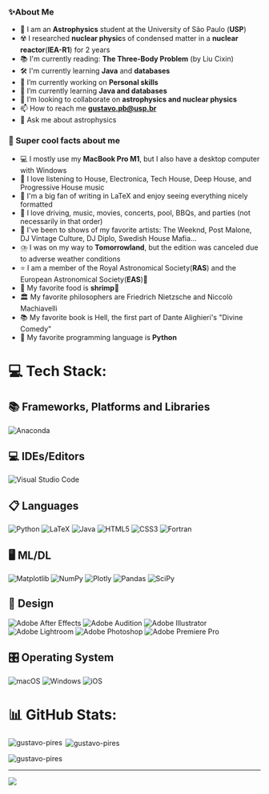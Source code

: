 ### ✨About Me

- 🌌 I am an **Astrophysics** student at the University of São Paulo (**USP**)
- ☢️ I researched **nuclear physic**s of condensed matter in a **nuclear reactor**(**IEA-R1**) for 2 years
- 📚 I'm currently reading: **The Three-Body Problem** (by Liu Cixin)  
- 🛠️ I'm currently learning **Java** and **databases**  
- 🔭 I’m currently working on **Personal skills**
- 🌱 I’m currently learning **Java and databases**
- 👯 I’m looking to collaborate on **astrophysics and nuclear physics**
- 📫 How to reach me **gustavo.pb@usp.br**
- 💬 Ask me about astrophysics  



### 💫 Super cool facts about me

- 💻 I mostly use my **MacBook Pro M1**, but I also have a desktop computer with Windows
- 🎵 I love listening to House, Electronica, Tech House, Deep House, and Progressive House music
- 📖 I'm a big fan of writing in LaTeX and enjoy seeing everything nicely formatted
- 🚗 I love driving, music, movies, concerts, pool, BBQs, and parties (not necessarily in that order)
- 🎤 I've been to shows of my favorite artists: The Weeknd, Post Malone, DJ Vintage Culture, DJ Diplo, Swedish House Mafia...
- ⛈️ I was on my way to **Tomorrowland**, but the edition was canceled due to adverse weather conditions
- ⭐️ I am a member of the Royal Astronomical Society(**RAS**) and the European Astronomical Society(**EAS**)🔭
- 🦐 My favorite food is **shrimp**🍤
- 🏛️ My favorite philosophers are Friedrich Nietzsche and Niccolò Machiavelli
- 📚 My favorite book is Hell, the first part of Dante Alighieri's "Divine Comedy"
- 🐍 My favorite programming language is **Python**

# 💻 Tech Stack:

## 📚 Frameworks, Platforms and Libraries
![Anaconda](https://img.shields.io/badge/Anaconda-%2344A833.svg?style=for-the-badge&logo=anaconda&logoColor=white)

## 💻 IDEs/Editors
![Visual Studio Code](https://img.shields.io/badge/Visual%20Studio%20Code-0078d7.svg?style=for-the-badge&logo=visual-studio-code&logoColor=white)

## 📋 Languages
![Python](https://img.shields.io/badge/python-3670A0?style=for-the-badge&logo=python&logoColor=ffdd54)
![LaTeX](https://img.shields.io/badge/latex-%23008080.svg?style=for-the-badge&logo=latex&logoColor=white)
![Java](https://img.shields.io/badge/java-%23ED8B00.svg?style=for-the-badge&logo=openjdk&logoColor=white)
![HTML5](https://img.shields.io/badge/html5-%23E34F26.svg?style=for-the-badge&logo=html5&logoColor=white)
![CSS3](https://img.shields.io/badge/css3-%231572B6.svg?style=for-the-badge&logo=css3&logoColor=white)
![Fortran](https://img.shields.io/badge/Fortran-%23734F96.svg?style=for-the-badge&logo=fortran&logoColor=white)

## 🖥️ ML/DL
![Matplotlib](https://img.shields.io/badge/Matplotlib-%23ffffff.svg?style=for-the-badge&logo=Matplotlib&logoColor=black)
![NumPy](https://img.shields.io/badge/numpy-%23013243.svg?style=for-the-badge&logo=numpy&logoColor=white)
![Plotly](https://img.shields.io/badge/Plotly-%233F4F75.svg?style=for-the-badge&logo=plotly&logoColor=white)
![Pandas](https://img.shields.io/badge/pandas-%23150458.svg?style=for-the-badge&logo=pandas&logoColor=white)
![SciPy](https://img.shields.io/badge/SciPy-%230C55A5.svg?style=for-the-badge&logo=scipy&logoColor=%white)

## 🎨 Design
![Adobe After Effects](https://img.shields.io/badge/Adobe%20After%20Effects-9999FF.svg?style=for-the-badge&logo=Adobe%20After%20Effects&logoColor=white)
![Adobe Audition](https://img.shields.io/badge/Adobe%20Audition-9999FF.svg?style=for-the-badge&logo=Adobe%20Audition&logoColor=white)
![Adobe Illustrator](https://img.shields.io/badge/adobe%20illustrator-%23FF9A00.svg?style=for-the-badge&logo=adobe%20illustrator&logoColor=white)
![Adobe Lightroom](https://img.shields.io/badge/Adobe%20Lightroom-31A8FF.svg?style=for-the-badge&logo=Adobe%20Lightroom&logoColor=white)
![Adobe Photoshop](https://img.shields.io/badge/adobe%20photoshop-%2331A8FF.svg?style=for-the-badge&logo=adobe%20photoshop&logoColor=white)
![Adobe Premiere Pro](https://img.shields.io/badge/Adobe%20Premiere%20Pro-9999FF.svg?style=for-the-badge&logo=Adobe%20Premiere%20Pro&logoColor=white)

## 🎛️ Operating System
![macOS](https://img.shields.io/badge/mac%20os-000000?style=for-the-badge&logo=macos&logoColor=F0F0F0)
![Windows](https://img.shields.io/badge/Windows-0078D6?style=for-the-badge&logo=windows&logoColor=white)
![iOS](https://img.shields.io/badge/iOS-000000?style=for-the-badge&logo=ios&logoColor=white)

# 📊 GitHub Stats:

<p><img align="left" src="https://github-readme-stats.vercel.app/api/top-langs?username=gustavo-pires&show_icons=true&locale=en&layout=compact" alt="gustavo-pires" /></p>
<p>&nbsp;<img align="center" src="https://github-readme-stats.vercel.app/api?username=gustavo-pires&show_icons=true&locale=en" alt="gustavo-pires" /></p>
<p><img align="center" src="https://github-readme-streak-stats.herokuapp.com/?user=gustavo-pires&" alt="gustavo-pires" /></p>

---
[![](https://visitcount.itsvg.in/api?id=Gustavo-Pires&icon=0&color=0)](https://visitcount.itsvg.in)


